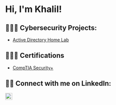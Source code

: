<h1>Hi, I'm Khalil! </h1>

<h2>👨🏾‍💻 Cybersecurity Projects:</h2>

  - [Active Directory Home Lab](https://github.com/KhalilAbiodun97/LABURL)

<h2>👨🏾‍🏫 Certifications</h2>

- [CompTIA Security+](https://www.credly.com/badges/65899f15-8b9f-4fc4-85a1-d5780e351f14/public_url)

<h2> 🤳🏾 Connect with me on LinkedIn:</h2>

[<img align="left" alt="JoshMadakor | LinkedIn" width="22px" src="https://cdn.jsdelivr.net/npm/simple-icons@v3/icons/linkedin.svg" />][linkedin]

[linkedin]: https://www.linkedin.com/in/khalilabiodun/

<!--

Here are some ideas to get you started:

- 🔭 I’m currently working on ...
- 🌱 I’m currently learning ...
- 👯 I’m looking to collaborate on ...
- 🤔 I’m looking for help with ...
- 💬 Ask me about ...
- 📫 How to reach me: ...
- 😄 Pronouns: ...
- ⚡ Fun fact: ...
-->
